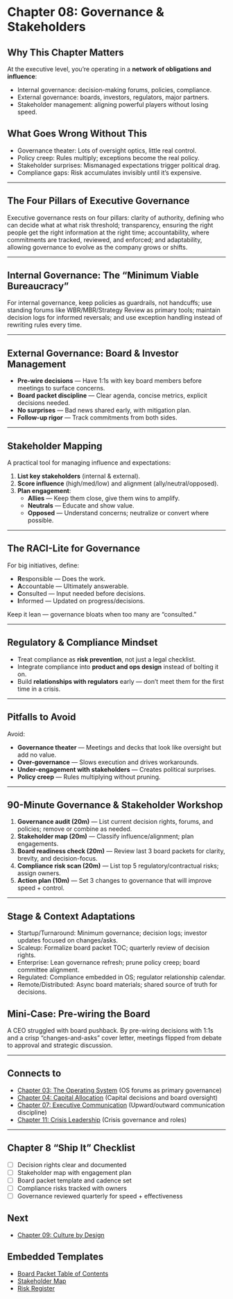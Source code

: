 # Chapter 08: Governance & Stakeholders

## Why This Chapter Matters
At the executive level, you’re operating in a **network of obligations and influence**:  
- Internal governance: decision-making forums, policies, compliance.  
- External governance: boards, investors, regulators, major partners.  
- Stakeholder management: aligning powerful players without losing speed.

## What Goes Wrong Without This
- Governance theater: Lots of oversight optics, little real control.
- Policy creep: Rules multiply; exceptions become the real policy.
- Stakeholder surprises: Mismanaged expectations trigger political drag.
- Compliance gaps: Risk accumulates invisibly until it’s expensive.

---

## The Four Pillars of Executive Governance
Executive governance rests on four pillars: clarity of authority, defining who can decide what at what risk threshold; transparency, ensuring the right people get the right information at the right time; accountability, where commitments are tracked, reviewed, and enforced; and adaptability, allowing governance to evolve as the company grows or shifts.

---

## Internal Governance: The “Minimum Viable Bureaucracy”
For internal governance, keep policies as guardrails, not handcuffs; use standing forums like WBR/MBR/Strategy Review as primary tools; maintain decision logs for informed reversals; and use exception handling instead of rewriting rules every time.

---

## External Governance: Board & Investor Management
- **Pre-wire decisions** — Have 1:1s with key board members before meetings to surface concerns.
- **Board packet discipline** — Clear agenda, concise metrics, explicit decisions needed.
- **No surprises** — Bad news shared early, with mitigation plan.
- **Follow-up rigor** — Track commitments from both sides.

---

## Stakeholder Mapping
A practical tool for managing influence and expectations:
1. **List key stakeholders** (internal & external).
2. **Score influence** (high/med/low) and alignment (ally/neutral/opposed).
3. **Plan engagement**:
   - **Allies** — Keep them close, give them wins to amplify.
   - **Neutrals** — Educate and show value.
   - **Opposed** — Understand concerns; neutralize or convert where possible.

---

## The RACI-Lite for Governance
For big initiatives, define:
- **R**esponsible — Does the work.
- **A**ccountable — Ultimately answerable.
- **C**onsulted — Input needed before decisions.
- **I**nformed — Updated on progress/decisions.

Keep it lean — governance bloats when too many are “consulted.”

---

## Regulatory & Compliance Mindset
- Treat compliance as **risk prevention**, not just a legal checklist.
- Integrate compliance into **product and ops design** instead of bolting it on.
- Build **relationships with regulators** early — don’t meet them for the first time in a crisis.

---

## Pitfalls to Avoid
Avoid:
- **Governance theater** — Meetings and decks that look like oversight but add no value.
- **Over-governance** — Slows execution and drives workarounds.
- **Under-engagement with stakeholders** — Creates political surprises.
- **Policy creep** — Rules multiplying without pruning.

---

## 90-Minute Governance & Stakeholder Workshop
1. **Governance audit (20m)** — List current decision rights, forums, and policies; remove or combine as needed.
2. **Stakeholder map (20m)** — Classify influence/alignment; plan engagements.
3. **Board readiness check (20m)** — Review last 3 board packets for clarity, brevity, and decision-focus.
4. **Compliance risk scan (20m)** — List top 5 regulatory/contractual risks; assign owners.
5. **Action plan (10m)** — Set 3 changes to governance that will improve speed + control.

---

## Stage & Context Adaptations
- Startup/Turnaround: Minimum governance; decision logs; investor updates focused on changes/asks.
- Scaleup: Formalize board packet TOC; quarterly review of decision rights.
- Enterprise: Lean governance refresh; prune policy creep; board committee alignment.
- Regulated: Compliance embedded in OS; regulator relationship calendar.
- Remote/Distributed: Async board materials; shared source of truth for decisions.

## Mini‑Case: Pre-wiring the Board
A CEO struggled with board pushback. By pre-wiring decisions with 1:1s and a crisp “changes-and-asks” cover letter, meetings flipped from debate to approval and strategic discussion.

---

## Connects to
- [Chapter 03: The Operating System](chapter-03-the-operating-system.md) (OS forums as primary governance)
- [Chapter 04: Capital Allocation](chapter-04-capital-allocation.md) (Capital decisions and board oversight)
- [Chapter 07: Executive Communication](chapter-07-executive-communication.md) (Upward/outward communication discipline)
- [Chapter 11: Crisis Leadership](chapter-11-crisis-leadership.md) (Crisis governance and roles)

---

## Chapter 8 “Ship It” Checklist
- [ ] Decision rights clear and documented
- [ ] Stakeholder map with engagement plan
- [ ] Board packet template and cadence set
- [ ] Compliance risks tracked with owners
- [ ] Governance reviewed quarterly for speed + effectiveness

## Next
- [Chapter 09: Culture by Design](chapter-09-culture-by-design.md)

## Embedded Templates

- [Board Packet Table of Contents](./templates/board_packet_toc.md)
- [Stakeholder Map](./templates/stakeholder_map.md)
- [Risk Register](./templates/risk_register.md)
